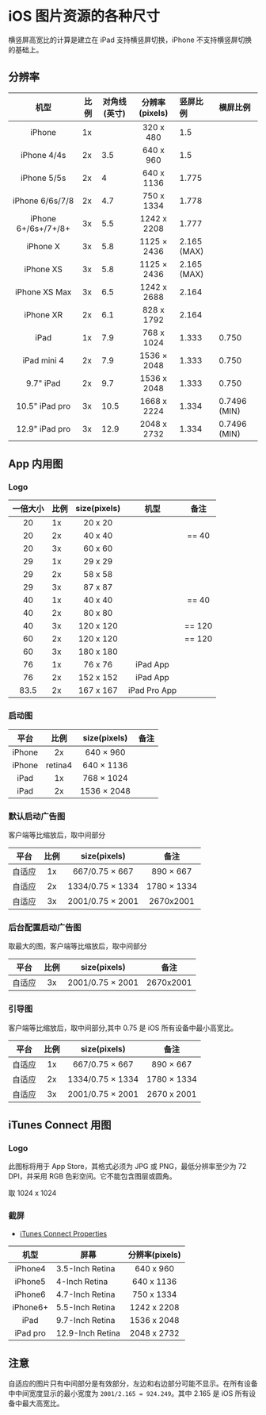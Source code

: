 # iOS 图片资源的各种尺寸

横竖屏高宽比的计算是建立在 iPad 支持横竖屏切换，iPhone 不支持横竖屏切换的基础上。

## 分辨率

| 机型 | 比例 | 对角线(英寸) | 分辨率(pixels) | 竖屏比例 | 横屏比例 |
|:--------:| -------- | -------- |:--------:|:--------| :--------|
| iPhone | 1x | | 320 x 480  | 1.5 |
| iPhone 4/4s | 2x | 3.5 | 640 x 960 | 1.5 |
| iPhone 5/5s | 2x | 4 | 640 x 1136 | 1.775 |
| iPhone 6/6s/7/8	| 2x | 4.7 | 750 x 1334 | 1.778 |
| iPhone 6+/6s+/7+/8+ | 3x | 5.5 | 1242 x 2208 | 1.777 |
| iPhone X | 3x | 5.8 | 1125 × 2436 | 2.165 (MAX) |
| iPhone XS | 3x | 5.8 | 1125 × 2436 | 2.165 (MAX) |
| iPhone XS Max | 3x | 6.5 | 1242 x 2688  | 2.164 |
| iPhone XR | 2x | 6.1 | 828 x 1792  | 2.164 |
| iPad | 1x | 7.9 | 768 x 1024 | 1.333 | 0.750 |
| iPad mini 4 | 2x | 7.9 | 1536 × 2048 | 1.333 | 0.750 |
| 9.7" iPad | 2x | 9.7 | 1536 x 2048 | 1.333 | 0.750 |
| 10.5" iPad pro | 3x | 10.5 | 1668 x 2224 | 1.334 | 0.7496 (MIN) |
| 12.9" iPad pro | 3x | 12.9 | 2048 x 2732 | 1.334 | 0.7496 (MIN) |

## App 内用图

### Logo

| 一倍大小 | 比例 | size(pixels) | 机型 | 备注 |
|:--------:| -------- |:--------:|:--------:|:--------:|
| 20 | 1x | 20 x 20 |
| 20 | 2x | 40 x 40 | | == 40 |
| 20 | 3x | 60 x 60 |
| 29 | 1x | 29 x 29 |
| 29 | 2x | 58 x 58 |
| 29 | 3x | 87 x 87 |
| 40 | 1x | 40 x 40 | | == 40 |
| 40 | 2x | 80 x 80 |
| 40 | 3x | 120 x 120 | | == 120 |
| 60 | 2x | 120 x 120 | | == 120 |
| 60 | 3x | 180 x 180 |
| 76 | 1x | 76 x 76 | iPad App |
| 76 | 2x | 152 x 152 | iPad App |
| 83.5 | 2x | 167 x 167 | iPad Pro App |

### 启动图

| 平台 | 比例 | size(pixels) | 备注 |
| :--------: | :--------: |:--------:|:--------:|
| iPhone | 2x | 640 × 960 |
| iPhone | retina4 | 640 × 1136 |
| iPad | 1x | 768 × 1024 |
| iPad | 2x | 1536 × 2048 |

### 默认启动广告图

客户端等比缩放后，取中间部分

| 平台 | 比例 | size(pixels) | 备注 |
| :--------: | :--------: |:--------:|:--------:|
| 自适应 | 1x | 667/0.75 × 667 | 890 × 667 |
| 自适应 | 2x | 1334/0.75  × 1334 | 1780 × 1334 |
| 自适应 | 3x | 2001/0.75 × 2001 | 2670x2001 |

### 后台配置启动广告图

取最大的图，客户端等比缩放后，取中间部分

| 平台 | 比例 | size(pixels) | 备注 |
| :--------: | :--------: |:--------:|:--------:|
| 自适应 | 3x | 2001/0.75 × 2001 | 2670x2001 |

### 引导图

客户端等比缩放后，取中间部分,其中 0.75 是 iOS 所有设备中最小高宽比。

| 平台 | 比例 | size(pixels) | 备注 |
| :--------: | :--------: |:--------:|:--------:|
| 自适应 | 1x | 667/0.75 × 667 | 890 × 667 |
| 自适应 | 2x | 1334/0.75 × 1334 | 1780 × 1334 |
| 自适应 | 3x | 2001/0.75 × 2001 | 2670 x 2001 |

## iTunes Connect 用图

### Logo

此图标将用于 App Store，其格式必须为 JPG 或 PNG，最低分辨率至少为 72 DPI，并采用 RGB 色彩空间。它不能包含图层或圆角。

取 1024 x 1024

### 截屏

* [iTunes Connect Properties](https://developer.apple.com/library/content/documentation/LanguagesUtilities/Conceptual/iTunesConnect_Guide/Appendices/Properties.html)

| 机型 | 屏幕 | 分辨率(pixels) |
|:--------:| -------- |:--------:|
| iPhone4 | 3.5-Inch Retina | 640 x 960 |
| iPhone5 | 4-Inch Retina | 640 x 1136 |
| iPhone6 | 4.7-Inch Retina | 750 x 1334 |
| iPhone6+ | 5.5-Inch Retina | 1242 x 2208 |
| iPad | 9.7-Inch Retina | 1536 x 2048 |
| iPad pro | 12.9-Inch Retina | 2048 x 2732 |

## 注意

自适应的图片只有中间部分是有效部分，左边和右边部分可能不显示。在所有设备中中间宽度显示的最小宽度为 `2001/2.165 = 924.249`。其中 2.165 是 iOS 所有设备中最大高宽比。
